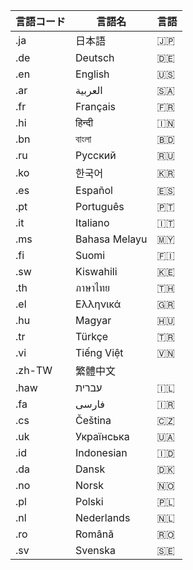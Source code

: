 | 言語コード | 言語名             | 言語                   |
|------------|-------------------|----------------------|
| .ja        | 日本語             | 🇯🇵                  |
| .de        | Deutsch            | 🇩🇪                  |
| .en        | English            | 🇺🇸                  |
| .ar        | العربية             | 🇸🇦                  |
| .fr        | Français           | 🇫🇷                  |
| .hi        | हिन्दी             | 🇮🇳                  |
| .bn        | বাংলা              | 🇧🇩                  |
| .ru        | Русский            | 🇷🇺                  |
| .ko        | 한국어             | 🇰🇷                  |
| .es        | Español            | 🇪🇸                  |
| .pt        | Português          | 🇵🇹                  |
| .it        | Italiano           | 🇮🇹                  |
| .ms        | Bahasa Melayu      | 🇲🇾                  |
| .fi        | Suomi              | 🇫🇮                  |
| .sw        | Kiswahili          | 🇰🇪                  |
| .th        | ภาษาไทย            | 🇹🇭                  |
| .el        | Ελληνικά           | 🇬🇷                  |
| .hu        | Magyar             | 🇭🇺                  |
| .tr        | Türkçe            | 🇹🇷                  |
| .vi        | Tiếng Việt         | 🇻🇳                  |
| .zh-TW     | 繁體中文           |                      |
| .haw       | עברית             | 🇮🇱                  |
| .fa        | فارسی              | 🇮🇷                  |
| .cs        | Čeština           | 🇨🇿                  |
| .uk        | Українська        | 🇺🇦                  |
| .id        | Indonesian         | 🇮🇩                  |
| .da        | Dansk              | 🇩🇰                  |
| .no        | Norsk              | 🇳🇴                  |
| .pl        | Polski             | 🇵🇱                  |
| .nl        | Nederlands         | 🇳🇱                  |
| .ro        | Română             | 🇷🇴                  |
| .sv        | Svenska            | 🇸🇪                  |
